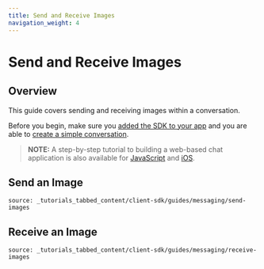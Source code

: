 ```yaml
---
title: Send and Receive Images
navigation_weight: 4
---
```


# Send and Receive Images

## Overview

This guide covers sending and receiving images within a conversation.

Before you begin, make sure you [added the SDK to your app](/client-sdk/setup/add-sdk-to-your-app) and you are able to [create a simple conversation](/client-sdk/in-app-messaging/guides/simple-conversation).

> **NOTE:** A step-by-step tutorial to building a web-based chat application is also available for [JavaScript](/client-sdk/tutorials/in-app-messaging) and [iOS](/client-sdk/tutorials/ios-in-app-messaging-chat).


## Send an Image

```tabbed_content
source: _tutorials_tabbed_content/client-sdk/guides/messaging/send-images
```

## Receive an Image

```tabbed_content
source: _tutorials_tabbed_content/client-sdk/guides/messaging/receive-images
```
